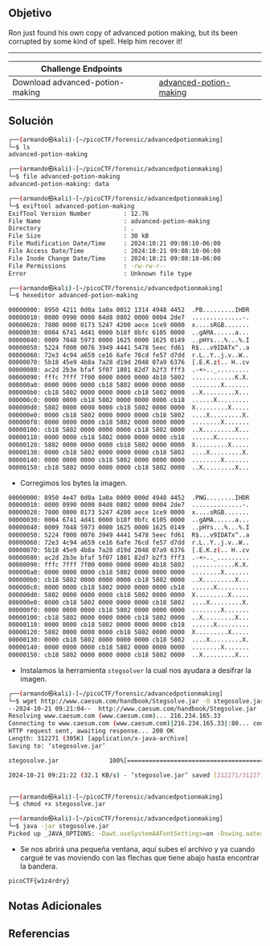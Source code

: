 ## Objetivo
Ron just found his own copy of advanced potion making, but its been corrupted by some kind of spell. Help him recover it!

---

| Challenge Endpoints             |                                                                                                                                    |
| ------------------------------- | ---------------------------------------------------------------------------------------------------------------------------------- |
| Download advanced-potion-making | [advanced-potion-making](https://artifacts.picoctf.net/picoMini+by+redpwn/Forensics/advanced-potion-making/advanced-potion-making) |
## Solución
```bash
┌──(armando㉿kali)-[~/picoCTF/forensic/advancedpotionmaking]
└─$ ls
advanced-potion-making

┌──(armando㉿kali)-[~/picoCTF/forensic/advancedpotionmaking]
└─$ file advanced-potion-making
advanced-potion-making: data

┌──(armando㉿kali)-[~/picoCTF/forensic/advancedpotionmaking]
└─$ exiftool advanced-potion-making        
ExifTool Version Number         : 12.76
File Name                       : advanced-potion-making
Directory                       : .
File Size                       : 30 kB
File Modification Date/Time     : 2024:10:21 09:08:10-06:00
File Access Date/Time           : 2024:10:21 09:08:10-06:00
File Inode Change Date/Time     : 2024:10:21 09:08:10-06:00
File Permissions                : -rw-rw-r--
Error                           : Unknown file type

┌──(armando㉿kali)-[~/picoCTF/forensic/advancedpotionmaking]
└─$ hexeditor advanced-potion-making

00000000: 8950 4211 0d0a 1a0a 0012 1314 4948 4452  .PB.........IHDR
00000010: 0000 0990 0000 04d8 0802 0000 0004 2de7  ..............-.
00000020: 7800 0000 0173 5247 4200 aece 1ce9 0000  x....sRGB.......
00000030: 0004 6741 4d41 0000 b18f 0bfc 6105 0000  ..gAMA......a...
00000040: 0009 7048 5973 0000 1625 0000 1625 0149  ..pHYs...%...%.I
00000050: 5224 f000 0076 3949 4441 5478 5eec fd61  R$...v9IDATx^..a
00000060: 72e3 4c94 a659 ce16 6afe 76cd fe57 d7dd  r.L..Y..j.v..W..
00000070: 5b18 45e9 4b8a 7a28 d19d 2048 07a9 6376  [.E.K.z(.. H..cv
00000080: ac2d 2b3e bfaf 5f07 1801 82d7 b2f3 fff3  .-+>.._.........
00000090: fffc 7fff 7f00 0000 0000 0000 4b18 5802  ............K.X.
000000a0: 0000 0000 0000 cb18 5802 0000 0000 0000  ........X.......
000000b0: cb18 5802 0000 0000 0000 cb18 5802 0000  ..X.........X...
000000c0: 0000 0000 cb18 5802 0000 0000 0000 cb18  ......X.........
000000d0: 5802 0000 0000 0000 cb18 5802 0000 0000  X.........X.....
000000e0: 0000 cb18 5802 0000 0000 0000 cb18 5802  ....X.........X.
000000f0: 0000 0000 0000 cb18 5802 0000 0000 0000  ........X.......
00000100: cb18 5802 0000 0000 0000 cb18 5802 0000  ..X.........X...
00000110: 0000 0000 cb18 5802 0000 0000 0000 cb18  ......X.........
00000120: 5802 0000 0000 0000 cb18 5802 0000 0000  X.........X.....
00000130: 0000 cb18 5802 0000 0000 0000 cb18 5802  ....X.........X.
00000140: 0000 0000 0000 cb18 5802 0000 0000 0000  ........X.......
00000150: cb18 5802 0000 0000 0000 cb18 5802 0000  ..X.........X...
```
- Corregimos los bytes la imagen.
```bash
00000000: 8950 4e47 0d0a 1a0a 0000 000d 4948 4452  .PNG........IHDR
00000010: 0000 0990 0000 04d8 0802 0000 0004 2de7  ..............-.
00000020: 7800 0000 0173 5247 4200 aece 1ce9 0000  x....sRGB.......
00000030: 0004 6741 4d41 0000 b18f 0bfc 6105 0000  ..gAMA......a...
00000040: 0009 7048 5973 0000 1625 0000 1625 0149  ..pHYs...%...%.I
00000050: 5224 f000 0076 3949 4441 5478 5eec fd61  R$...v9IDATx^..a
00000060: 72e3 4c94 a659 ce16 6afe 76cd fe57 d7dd  r.L..Y..j.v..W..
00000070: 5b18 45e9 4b8a 7a28 d19d 2048 07a9 6376  [.E.K.z(.. H..cv
00000080: ac2d 2b3e bfaf 5f07 1801 82d7 b2f3 fff3  .-+>.._.........
00000090: fffc 7fff 7f00 0000 0000 0000 4b18 5802  ............K.X.
000000a0: 0000 0000 0000 cb18 5802 0000 0000 0000  ........X.......
000000b0: cb18 5802 0000 0000 0000 cb18 5802 0000  ..X.........X...
000000c0: 0000 0000 cb18 5802 0000 0000 0000 cb18  ......X.........
000000d0: 5802 0000 0000 0000 cb18 5802 0000 0000  X.........X.....
000000e0: 0000 cb18 5802 0000 0000 0000 cb18 5802  ....X.........X.
000000f0: 0000 0000 0000 cb18 5802 0000 0000 0000  ........X.......
00000100: cb18 5802 0000 0000 0000 cb18 5802 0000  ..X.........X...
00000110: 0000 0000 cb18 5802 0000 0000 0000 cb18  ......X.........
00000120: 5802 0000 0000 0000 cb18 5802 0000 0000  X.........X.....
00000130: 0000 cb18 5802 0000 0000 0000 cb18 5802  ....X.........X.
00000140: 0000 0000 0000 cb18 5802 0000 0000 0000  ........X.......
00000150: cb18 5802 0000 0000 0000 cb18 5802 0000  ..X.........X...
```
- Instalamos la herramienta `stegsolver` la cual nos ayudara a desifrar la imagen.
```bash
┌──(armando㉿kali)-[~/picoCTF/forensic/advancedpotionmaking]
└─$ wget http://www.caesum.com/handbook/Stegsolve.jar -O stegosolve.jar
--2024-10-21 09:21:04--  http://www.caesum.com/handbook/Stegsolve.jar
Resolving www.caesum.com (www.caesum.com)... 216.234.165.33
Connecting to www.caesum.com (www.caesum.com)|216.234.165.33|:80... connected.
HTTP request sent, awaiting response... 200 OK
Length: 312271 (305K) [application/x-java-archive]
Saving to: ‘stegosolve.jar’

stegosolve.jar              100%[===========================================>] 304.95K  34.6KB/s    in 9.5s    

2024-10-21 09:21:22 (32.1 KB/s) - ‘stegosolve.jar’ saved [312271/312271]


┌──(armando㉿kali)-[~/picoCTF/forensic/advancedpotionmaking]
└─$ chmod +x stegosolve.jar 

┌──(armando㉿kali)-[~/picoCTF/forensic/advancedpotionmaking]
└─$ java -jar stegosolve.jar                        
Picked up _JAVA_OPTIONS: -Dawt.useSystemAAFontSettings=on -Dswing.aatext=true
```
- Se nos abrirá una pequeña ventana, aquí subes el archivo y ya cuando cargué te vas moviendo con las flechas que tiene abajo hasta encontrar la bandera.
```bash
picoCTF{w1z4rdry}
```

## Notas Adicionales
## Referencias
